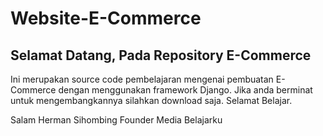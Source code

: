 # Website-E-Commerce
## Selamat Datang, Pada Repository E-Commerce

Ini merupakan source code pembelajaran mengenai pembuatan E-Commerce dengan menggunakan framework Django. Jika anda berminat untuk mengembangkannya
silahkan download saja. Selamat Belajar.

Salam
Herman Sihombing
Founder Media Belajarku
